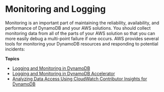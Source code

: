 # Monitoring and Logging<a name="monitoring"></a>

Monitoring is an important part of maintaining the reliability, availability, and performance of DynamoDB and your AWS solutions\. You should collect monitoring data from all of the parts of your AWS solution so that you can more easily debug a multi\-point failure if one occurs\. AWS provides several tools for monitoring your DynamoDB resources and responding to potential incidents:

**Topics**
+ [Logging and Monitoring in DynamoDB](MonitoringDynamoDB.md)
+ [Logging and Monitoring in DynamoDB Accelerator](LoggingMonitoringDAX.md)
+ [Analyzing Data Access Using CloudWatch Contributor Insights for DynamoDB](contributorinsights.md)